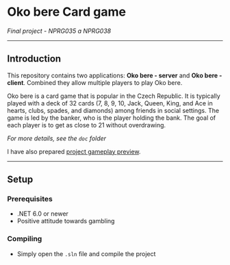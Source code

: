 # Oko bere Card game

*Final project - NPRG035 a NPRG038*

---

## Introduction

This repository contains two applications: **Oko bere - server** and **Oko bere - client**. Combined they allow multiple
players to play Oko bere.

Oko bere is a card game that is popular in the Czech Republic. It is typically played with a deck of 32 cards (7, 8, 9,
10, Jack, Queen, King, and Ace in hearts, clubs, spades, and diamonds) among friends in social settings. The game is led
by the banker, who is the player holding the bank. The goal of each player is to get as close to 21 without overdrawing.

*For more details, see the `doc` folder*

I have also prepared [project gameplay preview](https://youtu.be/lFCEro_R5cU).

---

## Setup

### Prerequisites

- .NET 6.0 or newer
- Positive attitude towards gambling

### Compiling

- Simply open the `.sln` file and compile the project